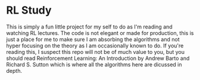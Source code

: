 # RL Study
This is simply a fun little project for my self to do as I'm reading and watching RL lectures. The code is not elegant or made for production, this is just a place for me to make sure I am absorbing the algorithms and not hyper focusing on the theory as I am occasionally known to do. 
If you're reading this, I suspect this repo will not be of much value to you, but you should read Reinforcement Learning: An Introduction by Andrew Barto and Richard S. Sutton which is where all the algorithms here are dicussed in depth. 
